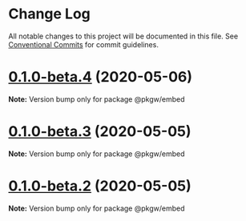 # Change Log

All notable changes to this project will be documented in this file.
See [Conventional Commits](https://conventionalcommits.org) for commit guidelines.

# [0.1.0-beta.4](https://github.com/pkgw/wwt-webgl-engine/compare/@pkgw/embed@0.1.0-beta.3...@pkgw/embed@0.1.0-beta.4) (2020-05-06)

**Note:** Version bump only for package @pkgw/embed






# [0.1.0-beta.3](https://github.com/pkgw/wwt-webgl-engine/compare/@pkgw/embed@0.1.0-beta.2...@pkgw/embed@0.1.0-beta.3) (2020-05-05)

**Note:** Version bump only for package @pkgw/embed






# [0.1.0-beta.2](https://github.com/pkgw/wwt-webgl-engine/compare/@pkgw/embed@0.1.0-beta.1...@pkgw/embed@0.1.0-beta.2) (2020-05-05)

**Note:** Version bump only for package @pkgw/embed
